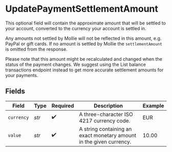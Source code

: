 # UpdatePaymentSettlementAmount

This optional field will contain the approximate amount that will be settled to your account, converted to the currency your account is settled in.

Any amounts not settled by Mollie will not be reflected in this amount, e.g. PayPal or gift cards. If no amount is settled by Mollie the `settlementAmount` is omitted from the response.

Please note that this amount might be recalculated and changed when the status of the payment changes. We suggest using the List balance transactions endpoint instead to get more accurate settlement amounts for your payments.


## Fields

| Field                                                               | Type                                                                | Required                                                            | Description                                                         | Example                                                             |
| ------------------------------------------------------------------- | ------------------------------------------------------------------- | ------------------------------------------------------------------- | ------------------------------------------------------------------- | ------------------------------------------------------------------- |
| `currency`                                                          | *str*                                                               | :heavy_check_mark:                                                  | A three-character ISO 4217 currency code.                           | EUR                                                                 |
| `value`                                                             | *str*                                                               | :heavy_check_mark:                                                  | A string containing an exact monetary amount in the given currency. | 10.00                                                               |